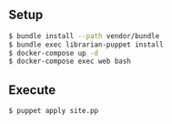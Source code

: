 ## Setup

```sh
$ bundle install --path vendor/bundle
$ bundle exec librarian-puppet install
$ docker-compose up -d
$ docker-compose exec web bash
```

## Execute

```sh
$ puppet apply site.pp
```
